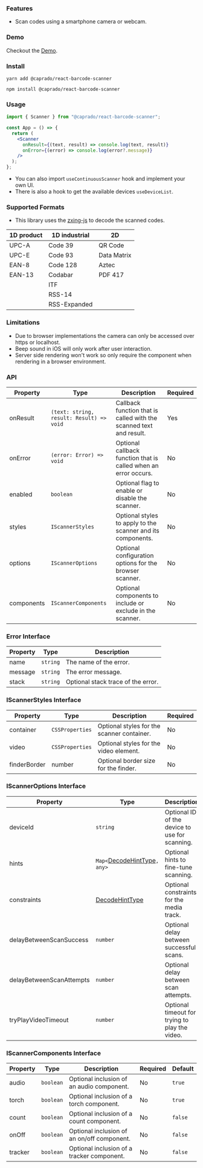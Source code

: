 ### Features

- Scan codes using a smartphone camera or webcam.

### Demo

Checkout the [Demo](https://caprado.github.io/react-barcode-scanner/).

### Install

    yarn add @caprado/react-barcode-scanner

    npm install @caprado/react-barcode-scanner

### Usage

```jsx
import { Scanner } from "@caprado/react-barcode-scanner";

const App = () => {
  return (
    <Scanner
      onResult={(text, result) => console.log(text, result)}
      onError={(error) => console.log(error?.message)}
    />
  );
};
```

- You can also import `useContinuousScanner` hook and implement your own UI.
- There is also a hook to get the available devices `useDeviceList`.

### Supported Formats

- This library uses the [zxing-js](https://github.com/zxing-js/library) to decode the scanned codes.

| 1D product | 1D industrial | 2D          |
| ---------- | ------------- | ----------- |
| UPC-A      | Code 39       | QR Code     |
| UPC-E      | Code 93       | Data Matrix |
| EAN-8      | Code 128      | Aztec       |
| EAN-13     | Codabar       | PDF 417     |
|            | ITF           |             |
|            | RSS-14        |             |
|            | RSS-Expanded  |             |

### Limitations

- Due to browser implementations the camera can only be accessed over https or localhost.
- Beep sound in iOS will only work after user interaction.
- Server side rendering won't work so only require the component when rendering in a browser environment.

### API

| Property   | Type                                     | Description                                                        | Required |
| ---------- | ---------------------------------------- | ------------------------------------------------------------------ | -------- |
| onResult   | `(text: string, result: Result) => void` | Callback function that is called with the scanned text and result. | Yes      |
| onError    | `(error: Error) => void`                 | Optional callback function that is called when an error occurs.    | No       |
| enabled    | `boolean`                                | Optional flag to enable or disable the scanner.                    | No       |
| styles     | `IScannerStyles`                         | Optional styles to apply to the scanner and its components.        | No       |
| options    | `IScannerOptions`                        | Optional configuration options for the browser scanner.            | No       |
| components | `IScannerComponents`                     | Optional components to include or exclude in the scanner.          | No       |

### Error Interface

| Property | Type     | Description                        |
| -------- | -------- | ---------------------------------- |
| name     | `string` | The name of the error.             |
| message  | `string` | The error message.                 |
| stack    | `string` | Optional stack trace of the error. |

### IScannerStyles Interface

| Property     | Type            | Description                                | Required |
| ------------ | --------------- | ------------------------------------------ | -------- |
| container    | `CSSProperties` | Optional styles for the scanner container. | No       |
| video        | `CSSProperties` | Optional styles for the video element.     | No       |
| finderBorder | number          | Optional border size for the finder.       | No       |

### IScannerOptions Interface

| Property                 | Type                                                                                                       | Description                                    | Required | Default     |
| ------------------------ | ---------------------------------------------------------------------------------------------------------- | ---------------------------------------------- | -------- | ----------- |
| deviceId                 | `string`                                                                                                   | Optional ID of the device to use for scanning. | No       | `undefined` |
| hints                    | `Map<`[DecodeHintType](https://zxing.github.io/zxing/apidocs/com/google/zxing/DecodeHintType.html)`, any>` | Optional hints to fine-tune scanning.          | No       | `undefined` |
| constraints              | [DecodeHintType](https://developer.mozilla.org/en-US/docs/Web/API/MediaTrackConstraints)                   | Optional constraints for the media track.      | No       | `{...}`     |
| delayBetweenScanSuccess  | `number`                                                                                                   | Optional delay between successful scans.       | No       | `500`       |
| delayBetweenScanAttempts | `number`                                                                                                   | Optional delay between scan attempts.          | No       | `500`       |
| tryPlayVideoTimeout      | `number`                                                                                                   | Optional timeout for trying to play the video. | No       | `500`       |

### IScannerComponents Interface

| Property | Type      | Description                                | Required | Default |
| -------- | --------- | ------------------------------------------ | -------- | ------- |
| audio    | `boolean` | Optional inclusion of an audio component.  | No       | `true`  |
| torch    | `boolean` | Optional inclusion of a torch component.   | No       | `true`  |
| count    | `boolean` | Optional inclusion of a count component.   | No       | `false` |
| onOff    | `boolean` | Optional inclusion of an on/off component. | No       | `false` |
| tracker  | `boolean` | Optional inclusion of a tracker component. | No       | `false` |

